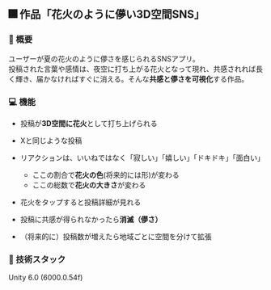 ## 🎆 作品「花火のように儚い3D空間SNS」
### 🌟 概要
ユーザーが夏の花火のように儚さを感じられるSNSアプリ。  
投稿された言葉や感情は、夜空に打ち上がる花火となって現れ、共感されれば長く輝き、届かなければすぐに消える。そんな**共感と儚さを可視化**する作品。

### 💻 機能
- 投稿が**3D空間に花火**として打ち上げられる
- Xと同じような投稿
- リアクションは、いいねではなく「寂しい」「嬉しい」「ドキドキ」「面白い」
    - ここの割合で**花火の色**(将来的には形)が変わる
    - ここの総数で**花火の大きさ**が変わる
- 花火をタップすると投稿詳細が見れる
- 投稿に共感が得られなかったら**消滅（儚さ）**

- （将来的に）投稿数が増えたら地域ごとに空間を分けて拡張


### 🔧 技術スタック
Unity 6.0 (6000.0.54f)
